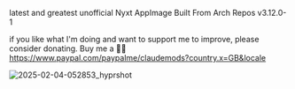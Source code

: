 latest and greatest unofficial Nyxt AppImage
Built From Arch Repos v3.12.0-1


if you like what I'm doing and want to support me to improve, please consider donating.
Buy me a 🍕🥧 https://www.paypal.com/paypalme/claudemods?country.x=GB&locale

![2025-02-04-052853_hyprshot](https://github.com/user-attachments/assets/5f81775c-da68-4291-b8f4-896996cf2c8d)
